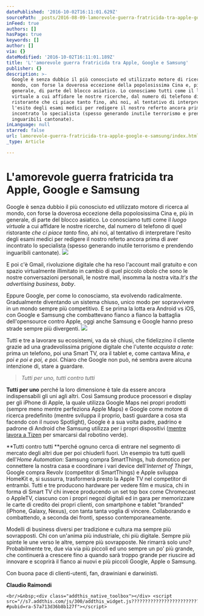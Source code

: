 ```yaml
---
datePublished: '2016-10-02T16:11:01.629Z'
sourcePath: _posts/2016-08-09-lamorevole-guerra-fratricida-tra-apple-google-e-samsung.md
inFeed: true
authors: []
hasPage: true
keywords: []
author: []
via: {}
dateModified: '2016-10-02T16:11:01.189Z'
title: 'L''amorevole guerra fratricida tra Apple, Google e Samsung'
publisher: {}
description: >-
  Google è senza dubbio il più conosciuto ed utilizzato motore di ricerca al
  mondo, con forse la doverosa eccezione della popolosissima Cina e, più in
  generale, di parte del blocco asiatico. Lo conosciamo tutti come il luogo
  virtuale a cui affidare le nostre ricerche, dal numero di telefono di quel
  ristorante che ci piace tanto fino, ahi noi, al tentativo di interpretare
  l'esito degli esami medici per redigere il nostro referto ancora prima di aver
  incontrato lo specialista (spesso generando inutile terrorismo e prendendo
  inguaribili cantonate).
inLanguage: null
starred: false
url: lamorevole-guerra-fratricida-tra-apple-google-e-samsung/index.html
_type: Article

---
```

# L'amorevole guerra fratricida tra Apple, Google e Samsung

Google è senza dubbio il più conosciuto ed utilizzato motore di ricerca al mondo, con forse la doverosa eccezione della popolosissima Cina e, più in generale, di parte del blocco asiatico. Lo conosciamo tutti come il _luogo virtuale_ a cui affidare le nostre ricerche, dal numero di telefono di quel ristorante _che ci piace tanto_ fino, ahi noi, al tentativo di interpretare l'esito degli esami medici per redigere il nostro referto ancora prima di aver incontrato lo specialista (spesso generando inutile terrorismo e prendendo inguaribili cantonate).
![](https://the-grid-user-content.s3-us-west-2.amazonaws.com/3594e5bd-7f47-4048-ae38-27f76ca0b72b.jpg)

E poi c'è Gmail, rivoluzione digitale che ha reso l'account mail gratuito e con spazio virtualmente illimitato in cambio di quel piccolo obolo che sono le nostre conversazioni personali, le nostre mail, insomma la nostra vita._It's the advertising business, baby_.

Eppure Google, per come lo conosciamo, sta evolvendo radicalmente. Gradualmente diventando un sistema chiuso, unico modo per sopravvivere in un mondo sempre più competitivo. E se prima la lotta era Android vs iOS, con Google e Samsung che combattevano fianco a fianco la battaglia dell'opensource contro Apple, oggi anche Samsung e Google hanno preso strade sempre più divergenti.
![](https://the-grid-user-content.s3-us-west-2.amazonaws.com/e84c378b-0153-40d5-bdeb-1e3b1a924301.jpg)

Tutti e tre a lavorare su ecosistemi, va da sè chiusi, che fidelizzino il cliente grazie ad una gradevolissima prigione digitale che l'utente _acquista a rate_: prima un telefono, poi una Smart TV, ora il tablet e, come cantava Mina, _e poi e poi e poi, e poi_. Chiaro che Google non può, né sembra avere alcuna intenzione di, stare a guardare.

> _Tutti per uno, tutti contro tutti_

**Tutti per uno** perché la loro dimensione è tale da essere ancora indispensabili gli uni agli altri. Così Samsung produce processori e display per gli iPhone di Apple, la quale utilizza Google Maps nei propri prodotti (sempre meno mentre perfeziona Apple Maps) e Google come motore di ricerca predefinito (mentre sviluppa il proprio, basti guardare a cosa sta facendo con il nuovo Spotlight), Google è a sua volta padre, padrino e padrone di Android che Samsung utilizza per i propri dispositivi ([mentre lavora a Tizen][0] per smarcarsi dal robotino verde).

**Tutti contro tutti **perché ognuno cerca di entrare nel segmento di mercato degli altri due per poi chiuderli fuori. Un esempio tra tutti quelli dell'_Home Automation_: Samsung compra SmartThings, hub domotico per connettere la nostra casa e coordinare i vari device dell'_Internet of Things_, Google compra Revolv (competitor di SmartThings) e Apple sviluppa HomeKit e, si sussurra, trasformerà presto la Apple TV nel competitor di entrambi. Tutti e tre producono hardware per vedere film e musica, chi in forma di Smart TV chi invece producendo un set top box come Chromecast o AppleTV, ciascuno con i propri negozi digitali ed in gara per memorizzare le carte di credito dei propri clienti, con smartphone e tablet "branded" (iPhone, Galaxy, Nexus), con tanta tanta voglia di vincere. Collaborando e combattendo, a seconda dei fronti, spesso contemporaneamente.

Modelli di business diversi per tradizione e cultura ma sempre più sovrapposti. Chi con un'anima più industriale, chi più digitale. Sempre più spinte le une verso le altre, sempre più sovrapposte. Ne rimarrà solo uno? Probabilmente tre, due via via più piccoli ed uno sempre un po' più grande, che continuerà a crescere fino a quando sarà troppo grande per riuscire ad innovare e scoprirà il fianco ai nuovi e più piccoli Google, Apple o Samsung.

Con buona pace di clienti-utenti, fan, drawiniani e darwinisti.

**Claudio Raimondi**

    <br/>&nbsp;<div class="addthis_native_toolbox"></div> <script src="//s7.addthis.com/js/300/addthis_widget.js?????????????????????????????????????#pubid=ra-57a713d36b8b127f"></script>



[0]: https://twitter.com/ClaudioRaimondi/status/564052267834564610